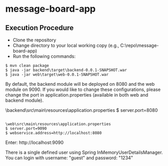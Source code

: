 # message-board-app

Execution Procedure
------------------------
- Clone the repository
- Change directory to your local working copy (e.g., C:\repo\message-board-app\)
- Run the following commands:
```
$ mvn clean package
$ java -jar backend\target\backend-0.0.1-SNAPSHOT.war
$ java -jar web\target\web-0.0.1-SNAPSHOT.war
```

By default, the backend module will be deployed on 8080 and the web module on 9090. If you would like to change these configurations, please change the port in application.properties (available in both web and backend module).

\backend\src\main\resources\application.properties
$ server.port=8080
```

\web\src\main\resources\application.properties
$ server.port=9090
$ webservice.address=http://localhost:8080
```

Enter: http://localhost:9090

There is a single defined user using Spring InMemoryUserDetailsManager. You can login with username: "guest" and password: "1234"